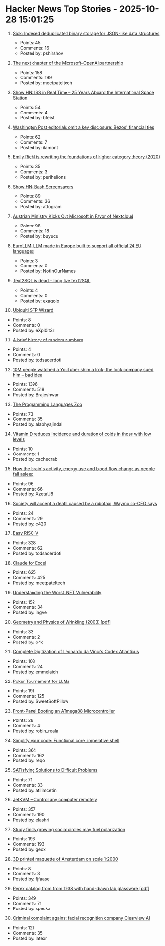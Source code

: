 # Hacker News Top Stories - 2025-10-28 15:01:25

1. [Sick: Indexed deduplicated binary storage for JSON-like data structures](https://github.com/7mind/sick)
   - Points: 45
   - Comments: 16
   - Posted by: pshirshov

2. [The next chapter of the Microsoft–OpenAI partnership](https://openai.com/index/next-chapter-of-microsoft-openai-partnership/)
   - Points: 158
   - Comments: 199
   - Posted by: meetpateltech

3. [Show HN: ISS in Real Time – 25 Years Aboard the International Space Station](https://issinrealtime.org)
   - Points: 54
   - Comments: 4
   - Posted by: bfeist

4. [Washington Post editorials omit a key disclosure: Bezos' financial ties](https://www.npr.org/2025/10/28/nx-s1-5587932/washington-post-editorials-omit-a-key-disclosure-bezos-financial-ties)
   - Points: 62
   - Comments: 7
   - Posted by: ilamont

5. [Emily Riehl is rewriting the foundations of higher category theory (2020)](https://www.quantamagazine.org/emily-riehl-conducts-the-mathematical-orchestra-from-the-middle-20200902/)
   - Points: 35
   - Comments: 3
   - Posted by: perihelions

6. [Show HN: Bash Screensavers](https://github.com/attogram/bash-screensavers)
   - Points: 89
   - Comments: 36
   - Posted by: attogram

7. [Austrian Ministry Kicks Out Microsoft in Favor of Nextcloud](https://news.itsfoss.com/austrian-ministry-kicks-out-microsoft/)
   - Points: 98
   - Comments: 18
   - Posted by: buyucu

8. [EuroLLM: LLM made in Europe built to support all official 24 EU languages](https://eurollm.io/)
   - Points: 3
   - Comments: 0
   - Posted by: NotInOurNames

9. [Text2SQL is dead – long live text2SQL](https://www.exasol.com/blog/text-to-sql-governance/)
   - Points: 4
   - Comments: 0
   - Posted by: exagolo

10. [Ubiquiti SFP Wizard](https://blog.ui.com/article/welcome-to-sfp-liberation-day)
   - Points: 8
   - Comments: 0
   - Posted by: eXpl0it3r

11. [A brief history of random numbers](https://crates.io/crates/oorandom#a-brief-history-of-random-numbers)
   - Points: 4
   - Comments: 0
   - Posted by: todsacerdoti

12. [10M people watched a YouTuber shim a lock; the lock company sued him – bad idea](https://arstechnica.com/tech-policy/2025/10/suing-a-popular-youtuber-who-shimmed-a-130-lock-what-could-possibly-go-wrong/)
   - Points: 1396
   - Comments: 518
   - Posted by: Brajeshwar

13. [The Programming Languages Zoo](https://plzoo.andrej.com/)
   - Points: 73
   - Comments: 35
   - Posted by: alabhyajindal

14. [Vitamin D reduces incidence and duration of colds in those with low levels](https://ijmpr.in/article/the-role-of-vitamin-d-supplementation-in-the-prevention-of-acute-respiratory-infections-a-double-blind-randomized-controlled-trial-1327/)
   - Points: 10
   - Comments: 1
   - Posted by: cachecrab

15. [How the brain's activity, energy use and blood flow change as people fall asleep](https://www.massgeneralbrigham.org/en/about/newsroom/press-releases/research-shows-coordinated-shift-in-brain-activity-while-asleep)
   - Points: 96
   - Comments: 66
   - Posted by: XzetaU8

16. [Society will accept a death caused by a robotaxi, Waymo co-CEO says](https://www.sfgate.com/tech/article/society-accept-robotaxi-death-waymo-21123178.php)
   - Points: 24
   - Comments: 29
   - Posted by: c420

17. [Easy RISC-V](https://dramforever.github.io/easyriscv/)
   - Points: 328
   - Comments: 62
   - Posted by: todsacerdoti

18. [Claude for Excel](https://www.claude.com/claude-for-excel)
   - Points: 625
   - Comments: 425
   - Posted by: meetpateltech

19. [Understanding the Worst .NET Vulnerability](https://andrewlock.net/understanding-the-worst-dotnet-vulnerability-request-smuggling-and-cve-2025-55315/)
   - Points: 152
   - Comments: 34
   - Posted by: ingve

20. [Geometry and Physics of Wrinkling (2003) [pdf]](https://softmath.seas.harvard.edu/wp-content/uploads/2019/10/2003-03.pdf)
   - Points: 33
   - Comments: 2
   - Posted by: o4c

21. [Complete Digitization of Leonardo da Vinci's Codex Atlanticus](https://www.openculture.com/2025/10/digitization-of-leonardo-da-vincis-codex-atlanticus.html)
   - Points: 103
   - Comments: 24
   - Posted by: emmelaich

22. [Poker Tournament for LLMs](https://pokerbattle.ai/event)
   - Points: 191
   - Comments: 125
   - Posted by: SweetSoftPillow

23. [Front-Panel Booting an ATmega88 Microcontroller](https://www.linusakesson.net/hardware/frontpanel/index.php)
   - Points: 28
   - Comments: 4
   - Posted by: robin_reala

24. [Simplify your code: Functional core, imperative shell](https://testing.googleblog.com/2025/10/simplify-your-code-functional-core.html)
   - Points: 364
   - Comments: 162
   - Posted by: reqo

25. [SATisfying Solutions to Difficult Problems](https://vaibhavsagar.com/blog/2025/10/22/satisfying-solutions/)
   - Points: 71
   - Comments: 33
   - Posted by: atilimcetin

26. [JetKVM – Control any computer remotely](https://jetkvm.com/)
   - Points: 357
   - Comments: 190
   - Posted by: elashri

27. [Study finds growing social circles may fuel polarization](https://phys.org/news/2025-10-friends-division-social-circles-fuel.html)
   - Points: 196
   - Comments: 193
   - Posted by: geox

28. [3D printed maquette of Amsterdam on scale 1:2000](https://www.at5.nl/nieuws/235139/de-hele-stad-in-schaal-12000-hell-of-a-job)
   - Points: 8
   - Comments: 3
   - Posted by: fjfaase

29. [Pyrex catalog from from 1938 with hand-drawn lab glassware [pdf]](https://exhibitdb.cmog.org/opacimages/Images/Pyrex/Rakow_1000132877.pdf)
   - Points: 349
   - Comments: 71
   - Posted by: speckx

30. [Criminal complaint against facial recognition company Clearview AI](https://noyb.eu/en/criminal-complaint-against-facial-recognition-company-clearview-ai)
   - Points: 121
   - Comments: 35
   - Posted by: latexr

